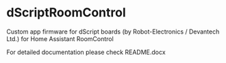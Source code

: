 # dScriptRoomControl
Custom app firmware for dScript boards (by Robot-Electronics / Devantech Ltd.) for Home Assistant RoomControl

For detailed documentation please check README.docx
